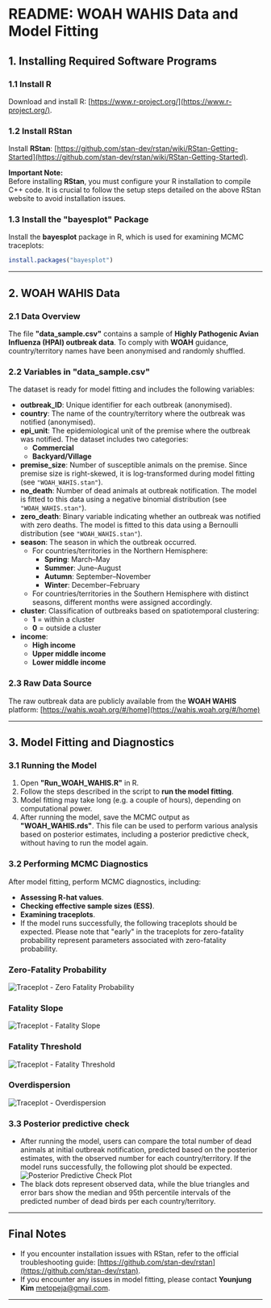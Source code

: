 # **README: WOAH WAHIS Data and Model Fitting**

## **1. Installing Required Software Programs**

### **1.1 Install R**

Download and install R: [https://www.r-project.org/](https://www.r-project.org/).

### **1.2 Install RStan**

Install **RStan**: [https://github.com/stan-dev/rstan/wiki/RStan-Getting-Started](https://github.com/stan-dev/rstan/wiki/RStan-Getting-Started).

**Important Note:**\
Before installing **RStan**, you must configure your R installation to compile C++ code. It is crucial to follow the setup steps detailed on the above RStan website to avoid installation issues.

### **1.3 Install the "bayesplot" Package**

Install the **bayesplot** package in R, which is used for examining MCMC traceplots:

```r
install.packages("bayesplot")
```

---

## **2. WOAH WAHIS Data**

### **2.1 Data Overview**

The file **"data\_sample.csv"** contains a sample of **Highly Pathogenic Avian Influenza (HPAI) outbreak data**. To comply with **WOAH** guidance, country/territory names have been anonymised and randomly shuffled.

### **2.2 Variables in "data\_sample.csv"**

The dataset is ready for model fitting and includes the following variables:

- **outbreak\_ID**: Unique identifier for each outbreak (anonymised).
- **country**: The name of the country/territory where the outbreak was notified (anonymised).
- **epi\_unit**: The epidemiological unit of the premise where the outbreak was notified. The dataset includes two categories:
  - **Commercial**
  - **Backyard/Village**
- **premise\_size**: Number of susceptible animals on the premise. Since premise size is right-skewed, it is log-transformed during model fitting (see `"WOAH_WAHIS.stan"`).
- **no\_death**: Number of dead animals at outbreak notification. The model is fitted to this data using a negative binomial distribution (see `"WOAH_WAHIS.stan"`).
- **zero\_death**: Binary variable indicating whether an outbreak was notified with zero deaths. The model is fitted to this data using a Bernoulli distribution (see `"WOAH_WAHIS.stan"`).
- **season**: The season in which the outbreak occurred.
  - For countries/territories in the Northern Hemisphere:
    - **Spring**: March–May
    - **Summer**: June–August
    - **Autumn**: September–November
    - **Winter**: December–February
  - For countries/territories in the Southern Hemisphere with distinct seasons, different months were assigned accordingly.
- **cluster**: Classification of outbreaks based on spatiotemporal clustering:
  - **1** = within a cluster
  - **0** = outside a cluster
- **income**:
  - **High income**
  - **Upper middle income**
  - **Lower middle income**

### **2.3 Raw Data Source**

The raw outbreak data are publicly available from the **WOAH WAHIS** platform: [https://wahis.woah.org/#/home](https://wahis.woah.org/#/home)

---

## **3. Model Fitting and Diagnostics**

### **3.1 Running the Model**

1. Open **"Run\_WOAH\_WAHIS.R"** in R.
2. Follow the steps described in the script to **run the model fitting**.
3. Model fitting may take long (e.g. a couple of hours), depending on computational power.
4. After running the model, save the MCMC output as **"WOAH\_WAHIS.rds"**. This file can be used to perform various analysis based on posterior estimates, including a posterior predictive check, without having to run the model again. 

### **3.2 Performing MCMC Diagnostics**

After model fitting, perform MCMC diagnostics, including:

- **Assessing R-hat values**.
- **Checking effective sample sizes (ESS)**.
- **Examining traceplots**.
- If the model runs successfully, the following traceplots should be expected. Please note that "early" in the traceplots for zero-fatality probability represent parameters associated with zero-fatality probability. 

### Zero-Fatality Probability
![Traceplot - Zero Fatality Probability](https://github.com/KimYounjung/WOAHOutbreakSurveillance/raw/main/Traceplot_zero%20fatality%20probability.png)

### Fatality Slope
![Traceplot - Fatality Slope](https://github.com/KimYounjung/WOAHOutbreakSurveillance/raw/main/Traceplot_fatality%20slope.png)

### Fatality Threshold
![Traceplot - Fatality Threshold](https://github.com/KimYounjung/WOAHOutbreakSurveillance/raw/main/Traceplot_fatality%20threshold.png)

### Overdispersion
![Traceplot - Overdispersion](https://github.com/KimYounjung/WOAHOutbreakSurveillance/raw/main/Traceplot_overdispersion.png)

### **3.3 Posterior predictive check**

- After running the model, users can compare the total number of dead animals at initial outbreak notification, predicted based on the posterior estimates, with the observed number for each country/territory. If the model runs successfully, the following plot should be expected. 
![Posterior Predictive Check Plot](https://github.com/KimYounjung/WOAHOutbreakSurveillance/raw/main/Posterior%20predictive%20check%20plot.png)
- The black dots represent observed data, while the blue triangles and error bars show the median and 95th percentile intervals of the predicted number of dead birds per each country/territory.
---

## **Final Notes**

- If you encounter installation issues with RStan, refer to the official troubleshooting guide: [https://github.com/stan-dev/rstan](https://github.com/stan-dev/rstan).
- If you encounter any issues in model fitting, please contact **Younjung Kim** [metopeja@gmail.com](metopeja@gmail.com).
---
